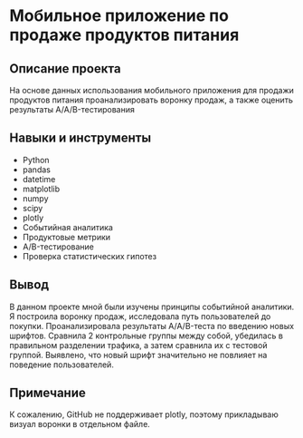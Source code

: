 # Мобильное приложение по продаже продуктов питания
## Описание проекта
На основе данных использования мобильного приложения для продажи продуктов питания проанализировать воронку продаж, а также оценить результаты A/A/B-тестирования 

## Навыки и инструменты
- Python
- pandas
- datetime
- matplotlib
- numpy
- scipy
- plotly
- Событийная аналитика
- Продуктовые метрики
- A/B-тестирование
- Проверка статистических гипотез

## Вывод
В данном проекте мной были изучены принципы событийной аналитики. Я построила воронку продаж, исследовала путь пользователей до покупки. Проанализировала результаты A/A/B-теста по введению новых шрифтов. Сравнила 2 контрольные группы между собой, убедилась в правильном разделении трафика, а затем сравнила их с тестовой группой. Выявлено, что новый шрифт значительно не повлияет на поведение пользователей.

## Примечание
К сожалению, GitHub не поддерживает plotly, поэтому прикладываю визуал воронки в отдельном файле. 
